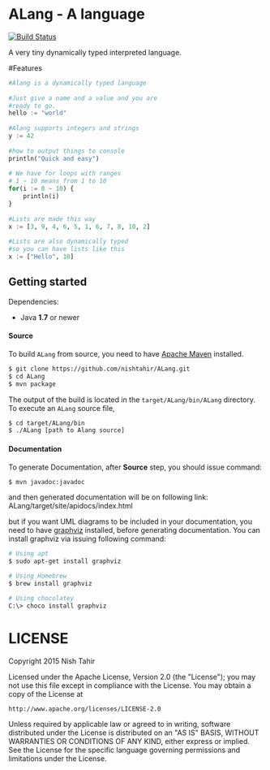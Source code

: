 ALang - A language
===================

[![Build Status](https://travis-ci.org/nishtahir/ALang.svg?branch=master)](https://travis-ci.org/nishtahir/ALang)

A very tiny dynamically typed interpreted language.

#Features
~~~ python
#Alang is a dynamically typed language
    
#Just give a name and a value and you are
#ready to go.
hello := "world"
    
#Alang supports integers and strings
y := 42
    
#how to output things to console
println("Quick and easy")
    
# We have for loops with ranges
# 1 ~ 10 means from 1 to 10
for(i := 0 ~ 10) {
    println(i)
}
    
#Lists are made this way
x := [3, 9, 4, 6, 5, 1, 6, 7, 8, 10, 2]
    
#Lists are also dynamically typed
#so you can have lists like this
x := ["Hello", 10]
~~~

Getting started
---------------

Dependencies:

* Java **1.7** or newer

#### Source

To build `ALang` from source, you need to have [Apache Maven](https://maven.apache.org) installed.

~~~ sh
$ git clone https://github.com/nishtahir/ALang.git
$ cd ALang
$ mvn package
~~~

The output of the build is located in the `target/ALang/bin/ALang` directory. To execute an `ALang` source file,
~~~ sh
$ cd target/ALang/bin
$ ./ALang [path to Alang source]
~~~

#### Documentation
To generate Documentation, after **Source** step, you should issue command: 
~~~ sh
$ mvn javadoc:javadoc
~~~
and then generated documentation will be on following link: ALang/target/site/apidocs/index.html

but if you want UML diagrams to be included in your documentation, you need to have [graphviz](http://www.graphviz.org/) installed, before generating documentation. You can install graphviz via issuing following command: 

~~~ sh 
# Using apt
$ sudo apt-get install graphviz

# Using Homebrew
$ brew install graphviz

# Using chocolatey
C:\> choco install graphviz
~~~


LICENSE
=======

Copyright 2015 Nish Tahir

Licensed under the Apache License, Version 2.0 (the "License");
you may not use this file except in compliance with the License.
You may obtain a copy of the License at

    http://www.apache.org/licenses/LICENSE-2.0

Unless required by applicable law or agreed to in writing, software
distributed under the License is distributed on an "AS IS" BASIS,
WITHOUT WARRANTIES OR CONDITIONS OF ANY KIND, either express or implied.
See the License for the specific language governing permissions and
limitations under the License.
